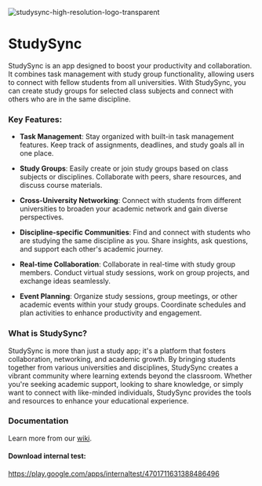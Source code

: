 ![studysync-high-resolution-logo-transparent](https://github.com/marvensC/305Project/assets/110928777/5935e046-3dab-44ea-8970-d0ecb3350fbb)

# StudySync

StudySync is an app designed to boost your productivity and collaboration. It combines task management with study group functionality, allowing users to connect with fellow students from all universities. With StudySync, you can create study groups for selected class subjects and connect with others who are in the same discipline.

### Key Features:

- **Task Management**: Stay organized with built-in task management features. Keep track of assignments, deadlines, and study goals all in one place.

- **Study Groups**: Easily create or join study groups based on class subjects or disciplines. Collaborate with peers, share resources, and discuss course materials.

- **Cross-University Networking**: Connect with students from different universities to broaden your academic network and gain diverse perspectives.

- **Discipline-specific Communities**: Find and connect with students who are studying the same discipline as you. Share insights, ask questions, and support each other's academic journey.

- **Real-time Collaboration**: Collaborate in real-time with study group members. Conduct virtual study sessions, work on group projects, and exchange ideas seamlessly.

- **Event Planning**: Organize study sessions, group meetings, or other academic events within your study groups. Coordinate schedules and plan activities to enhance productivity and engagement.

### What is StudySync?

StudySync is more than just a study app; it's a platform that fosters collaboration, networking, and academic growth. By bringing students together from various universities and disciplines, StudySync creates a vibrant community where learning extends beyond the classroom. Whether you're seeking academic support, looking to share knowledge, or simply want to connect with like-minded individuals, StudySync provides the tools and resources to enhance your educational experience.

### Documentation
Learn more from our [wiki](https://github.com/marvensC/305Project/wiki).

#### Download internal test: 
https://play.google.com/apps/internaltest/4701711631388486496
